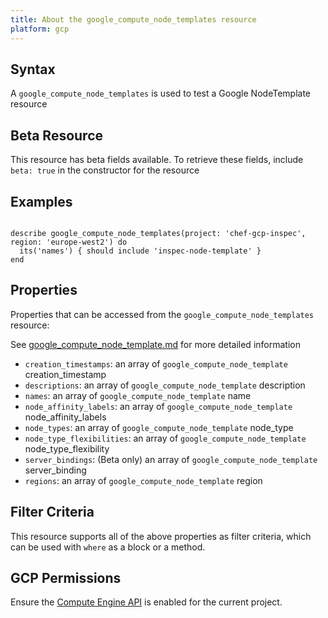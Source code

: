 ```yaml
---
title: About the google_compute_node_templates resource
platform: gcp
---
```


## Syntax
A `google_compute_node_templates` is used to test a Google NodeTemplate resource


## Beta Resource
This resource has beta fields available. To retrieve these fields, include `beta: true` in the constructor for the resource

## Examples
```

describe google_compute_node_templates(project: 'chef-gcp-inspec', region: 'europe-west2') do
  its('names') { should include 'inspec-node-template' }
end
```

## Properties
Properties that can be accessed from the `google_compute_node_templates` resource:

See [google_compute_node_template.md](google_compute_node_template.md) for more detailed information
  * `creation_timestamps`: an array of `google_compute_node_template` creation_timestamp
  * `descriptions`: an array of `google_compute_node_template` description
  * `names`: an array of `google_compute_node_template` name
  * `node_affinity_labels`: an array of `google_compute_node_template` node_affinity_labels
  * `node_types`: an array of `google_compute_node_template` node_type
  * `node_type_flexibilities`: an array of `google_compute_node_template` node_type_flexibility
  * `server_bindings`: (Beta only) an array of `google_compute_node_template` server_binding
  * `regions`: an array of `google_compute_node_template` region

## Filter Criteria
This resource supports all of the above properties as filter criteria, which can be used
with `where` as a block or a method.

## GCP Permissions

Ensure the [Compute Engine API](https://console.cloud.google.com/apis/library/compute.googleapis.com/) is enabled for the current project.
